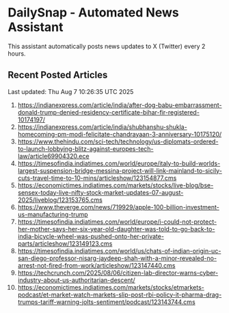 # DailySnap - Automated News Assistant

This assistant automatically posts news updates to X (Twitter) every 2 hours.

## Recent Posted Articles

Last updated: Thu Aug  7 10:26:35 UTC 2025

1. https://indianexpress.com/article/india/after-dog-babu-embarrassment-donald-trump-denied-residency-certificate-bihar-fir-registered-10174197/
2. https://indianexpress.com/article/india/shubhanshu-shukla-homecoming-pm-modi-felicitate-chandrayaan-3-anniversary-10175120/
3. https://www.thehindu.com/sci-tech/technology/us-diplomats-ordered-to-launch-lobbying-blitz-against-europes-tech-law/article69904320.ece
4. https://timesofindia.indiatimes.com/world/europe/italy-to-build-worlds-largest-suspension-bridge-messina-project-will-link-mainland-to-sicily-cuts-travel-time-to-10-mins/articleshow/123154877.cms
5. https://economictimes.indiatimes.com/markets/stocks/live-blog/bse-sensex-today-live-nifty-stock-market-updates-07-august-2025/liveblog/123153765.cms
6. https://www.theverge.com/news/719929/apple-100-billion-investment-us-manufacturing-trump
7. https://timesofindia.indiatimes.com/world/europe/i-could-not-protect-her-mother-says-her-six-year-old-daughter-was-told-to-go-back-to-india-bicycle-wheel-was-pushed-onto-her-private-parts/articleshow/123149123.cms
8. https://timesofindia.indiatimes.com/world/us/chats-of-indian-origin-uc-san-diego-professor-nisarg-jaydeep-shah-with-a-minor-revealed-no-arrest-not-fired-from-work/articleshow/123147440.cms
9. https://techcrunch.com/2025/08/06/citizen-lab-director-warns-cyber-industry-about-us-authoritarian-descent/
10. https://economictimes.indiatimes.com/markets/stocks/etmarkets-podcast/et-market-watch-markets-slip-post-rbi-policy-it-pharma-drag-trumps-tariff-warning-jolts-sentiment/podcast/123143744.cms
